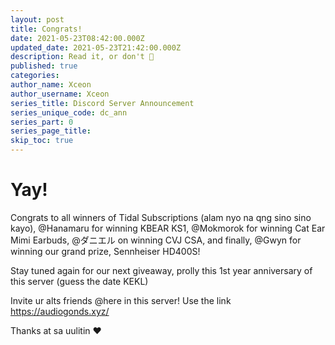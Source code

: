 ```yaml
---
layout: post
title: Congrats!
date: 2021-05-23T08:42:00.000Z
updated_date: 2021-05-23T21:42:00.000Z
description: Read it, or don't 🤷
published: true
categories:
author_name: Xceon
author_username: Xceon
series_title: Discord Server Announcement
series_unique_code: dc_ann
series_part: 0
series_page_title: 
skip_toc: true
---
```


# Yay!

Congrats to all winners of Tidal Subscriptions (alam nyo na qng sino sino kayo), @Hanamaru for winning KBEAR KS1, @Mokmorok for winning Cat Ear Mimi Earbuds, @ダニエル on winning CVJ CSA, and finally, @Gwyn for winning our grand prize, Sennheiser HD400S!

Stay tuned again for our next giveaway, prolly this 1st year anniversary of this server (guess the date KEKL)

Invite ur alts friends @here in this server! Use the link https://audiogonds.xyz/

Thanks at sa uulitin ❤️
